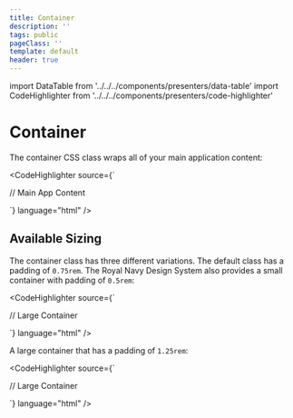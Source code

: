 ```yaml
---
title: Container
description: ''
tags: public
pageClass: ''
template: default
header: true
---
```


import DataTable from '../../../components/presenters/data-table'
import CodeHighlighter from '../../../components/presenters/code-highlighter'

# Container

The container CSS class wraps all of your main application content:

<CodeHighlighter 
source={`<div class="rn-container">
  // Main App Content
</div>`} language="html"
/>

## Available Sizing

The container class has three different variations. The default class has a padding of `0.75rem`. The Royal Navy Design System also provides a small container with padding of `0.5rem`:

<CodeHighlighter 
source={`<div class="rn-container--large">
  // Large Container
</div>`} language="html"
/>

A large container that has a padding of `1.25rem`:

<CodeHighlighter 
source={`<div class="rn-container--small">
  // Large Container
</div>`} language="html"
/>
